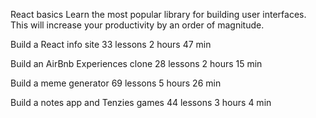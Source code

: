 React basics
Learn the most popular library for building user interfaces. This will increase your productivity by an order of magnitude.

Build a React info site
33 lessons
2 hours 47 min


Build an AirBnb Experiences clone
28 lessons
2 hours 15 min


Build a meme generator
69 lessons
5 hours 26 min


Build a notes app and Tenzies games
44 lessons
3 hours 4 min
